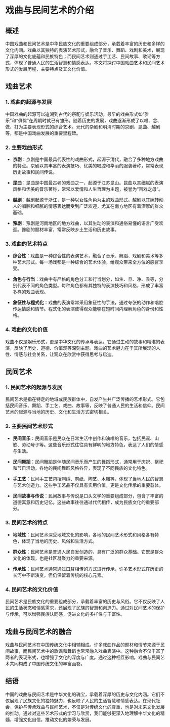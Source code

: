 # 戏曲与民间艺术的介绍

## 概述

中国戏曲和民间艺术是中华民族文化的重要组成部分，承载着丰富的历史和多样的文化内涵。戏曲以其独特的表演艺术形式，融合了音乐、舞蹈、戏剧和美术，展现了深厚的文化底蕴和民族特色；而民间艺术则通过手工艺、民间故事、歌谣等方式，体现了普通人民的生活智慧和情感表达。本文将探讨中国戏曲艺术和民间艺术形式的发展历程、主要特点及其文化价值。

## 戏曲艺术

### 1. 戏曲的起源与发展

中国戏曲的起源可以追溯到古代的祭祀与娱乐活动。最早的戏曲形式如“雅乐”和“俳优”在周朝时就已有雏形。随着历史的发展，戏曲逐渐形成了以唱、念、做、打为主要表现形式的综合艺术。元代的杂剧和明清时期的京剧、昆曲、越剧等，都是中国戏曲发展的重要里程碑。

### 2. 主要戏曲形式

- **京剧**：京剧是中国最具代表性的戏曲形式，起源于清代，融合了多种地方戏曲的特点。京剧以其丰富的表演技巧、优美的唱腔和华丽的服装著称，常常表现历史故事和民间传说。

- **昆曲**：昆曲是中国最古老的戏曲之一，起源于江苏昆山。昆曲以其细腻的表演风格和优美的音乐著称，常常以爱情和人生哲理为主题，被誉为“百戏之母”。

- **越剧**：越剧起源于浙江，是一种以女性角色为主的戏曲形式。越剧以其婉转动人的唱腔和细腻的情感表达而受到广泛欢迎，尤其在南方地区有着深厚的群众基础。

- **豫剧**：豫剧是河南地区的地方戏曲，以其生动的表演和通俗易懂的语言广受欢迎。豫剧的题材丰富，常常反映乡土生活和历史故事。

### 3. 戏曲的艺术特点

- **综合性**：戏曲是一种综合性的表演艺术，融合了音乐、舞蹈、戏剧和美术等多种艺术形式。每一场戏都是一种综合的艺术体验，给观众带来全方位的感官享受。

- **角色与行当**：戏曲中有严格的角色分工和行当划分，如生、旦、净、丑等，分别代表不同的角色类型。每种角色都有其独特的表演技巧和风格，形成了丰富多样的戏曲表现。

- **象征性与程式化**：戏曲的表演常常采用象征性的手法，通过夸张的动作和唱腔传达情感和情节。程式化的表演使得观众能够在短时间内理解角色的身份和性格。

### 4. 戏曲的文化价值

戏曲不仅是娱乐形式，更是中华文化的传承与表达。它通过生动的故事和精湛的表演，反映了历史、道德、价值观等深刻主题。戏曲的艺术魅力在于其所展现的人性、情感与社会关系，让观众在欣赏中获得思考与启迪。

## 民间艺术

### 1. 民间艺术的起源与发展

民间艺术是指在特定的地域或民族群体中，自发产生并广泛传播的艺术形式。它包括民间音乐、舞蹈、手工艺、戏曲、故事等，反映了普通人民的生活和信仰。民间艺术的起源与当地的历史、文化和生活方式密切相关。

### 2. 主要民间艺术形式

- **民间音乐**：民间音乐是民众在日常生活中创作和演唱的音乐，包括民谣、山歌、劳动号子等。这些音乐形式往往具有鲜明的地方特色，表达了人们的情感与生活。

- **民间舞蹈**：民间舞蹈是伴随民间音乐而产生的舞蹈形式，通常用于庆祝、祭祀和节日活动。各地的民间舞蹈风格各异，表现了不同民族的文化特色。

- **手工艺**：民间手工艺包括刺绣、剪纸、陶艺、木雕等，体现了当地人民的智慧与艺术创造力。这些手工艺品不仅具有实用价值，更是文化传承的重要载体。

- **民间故事与传说**：民间故事与传说是口头文学的重要组成部分，包含了丰富的道德寓意和历史记忆。这些故事往往通过代代相传，成为民族文化的重要部分。

### 3. 民间艺术的特点

- **地域性**：民间艺术深受地域文化的影响，各地的民间艺术形式和风格各有特色，体现了当地的历史、风俗和生活方式。

- **群众性**：民间艺术是普通人民自发创造的，具有广泛的群众基础。它既是群众文化的体现，也是社区凝聚力的重要来源。

- **传承性**：民间艺术通常通过口耳相传的方式进行传承，许多艺术形式在历史的长河中不断演变，但仍保留着传统的核心元素。

### 4. 民间艺术的文化价值

民间艺术是民族文化的重要组成部分，承载着丰富的历史与风俗。它不仅反映了人民的生活状态和情感需求，还展现了民族的智慧和创造力。通过对民间艺术的保护与传承，可以增强民族认同感，促进文化的多样性与丰富性。

## 戏曲与民间艺术的融合

戏曲与民间艺术在中国传统文化中相辅相成。许多戏曲作品的题材和情节来源于民间故事，而民间艺术中的歌谣和舞蹈也常常融入戏曲表演中。这种融合不仅丰富了两者的表现形式，也增强了文化的深度与广度。通过这种相互影响，戏曲与民间艺术共同构成了中国传统文化的丰富画卷。

## 结语

中国的戏曲与民间艺术是中华文化的瑰宝，承载着深厚的历史与文化内涵。它们不仅展现了民族文化的独特魅力，也反映了人民的生活智慧和情感表达。在现代社会，保护与传承戏曲与民间艺术，不仅是对传统文化的尊重，也是对未来文化发展的推动。通过对这些艺术形式的学习与欣赏，我们能够更深入地理解中华文化的精髓，增强文化自信，推动文化的繁荣与发展。